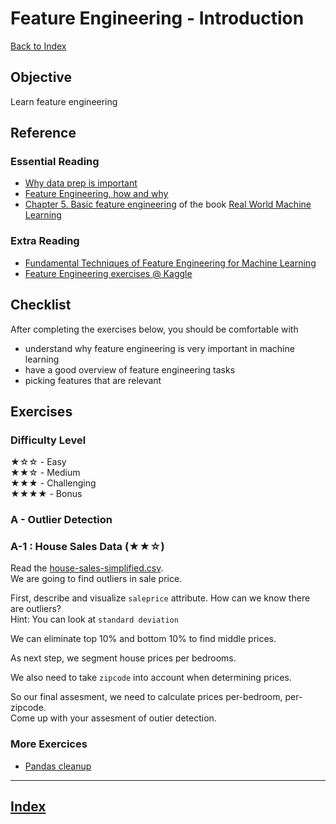 # Feature Engineering - Introduction

[Back to Index](../README.md)

## Objective

Learn feature engineering

## Reference

### Essential Reading

* [Why data prep is important](https://machinelearningmastery.com/data-preparation-is-important/)
* [Feature Engineering, how and why](https://machinelearningmastery.com/discover-feature-engineering-how-to-engineer-features-and-how-to-get-good-at-it/)
* [Chapter 5. Basic feature engineering](https://learning.oreilly.com/library/view/real-world-machine-learning/9781617291920/kindle_split_015.html)  of the book [Real World Machine Learning](https://learning.oreilly.com/library/view/real-world-machine-learning/9781617291920/)

### Extra Reading

* [Fundamental Techniques of Feature Engineering for Machine Learning](https://towardsdatascience.com/feature-engineering-for-machine-learning-3a5e293a5114)
* [Feature Engineering exercises @ Kaggle](https://www.kaggle.com/learn/feature-engineering)

## Checklist

After completing the exercises below, you should be comfortable with

- understand why feature engineering is very important in machine learning
- have a good overview of feature engineering tasks
- picking features that are relevant

## Exercises

### Difficulty Level

★☆☆  - Easy  
★★☆  - Medium  
★★★  - Challenging  
★★★★ - Bonus

### A - Outlier Detection

### A-1 : House Sales Data (★★☆)

Read the [house-sales-simplified.csv](https://elephantscale-public.s3.amazonaws.com/data/house-prices/house-sales-simplified.csv).  
We are going to find outliers in sale price.

First, describe and visualize `saleprice` attribute.  How can we know there are outliers?  
Hint: You can look at `standard deviation`

We can eliminate top 10% and bottom 10% to find middle prices.

As next step, we segment house prices per bedrooms.

We also need to take `zipcode` into account when determining prices.

So our final assesment, we need to calculate prices  per-bedroom, per-zipcode.  
Come up with your assesment of outier detection.

### More Exercices

* [Pandas cleanup](https://www.w3resource.com/python-exercises/pandas/missing-values/index.php)

---

## [Index](../README.md)
